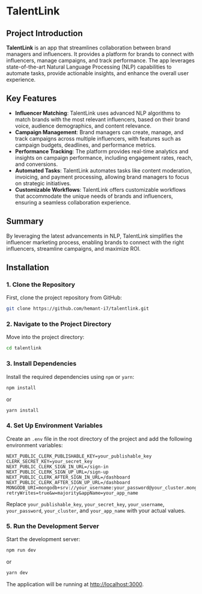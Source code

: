 # TalentLink

## Project Introduction
**TalentLink** is an app that streamlines collaboration between brand managers and influencers. It provides a platform for brands to connect with influencers, manage campaigns, and track performance. The app leverages state-of-the-art Natural Language Processing (NLP) capabilities to automate tasks, provide actionable insights, and enhance the overall user experience.

## Key Features
- **Influencer Matching**: TalentLink uses advanced NLP algorithms to match brands with the most relevant influencers, based on their brand voice, audience demographics, and content relevance.
- **Campaign Management**: Brand managers can create, manage, and track campaigns across multiple influencers, with features such as campaign budgets, deadlines, and performance metrics.
- **Performance Tracking**: The platform provides real-time analytics and insights on campaign performance, including engagement rates, reach, and conversions.
- **Automated Tasks**: TalentLink automates tasks like content moderation, invoicing, and payment processing, allowing brand managers to focus on strategic initiatives.
- **Customizable Workflows**: TalentLink offers customizable workflows that accommodate the unique needs of brands and influencers, ensuring a seamless collaboration experience.

## Summary
By leveraging the latest advancements in NLP, TalentLink simplifies the influencer marketing process, enabling brands to connect with the right influencers, streamline campaigns, and maximize ROI.


## Installation

### 1. Clone the Repository
First, clone the project repository from GitHub:
```bash
git clone https://github.com/hemant-i7/talentlink.git
```

### 2. Navigate to the Project Directory
Move into the project directory:
```bash
cd talentlink
```

### 3. Install Dependencies
Install the required dependencies using `npm` or `yarn`:
```bash
npm install
```
or
```bash
yarn install
```

### 4. Set Up Environment Variables
Create an `.env` file in the root directory of the project and add the following environment variables:

```
NEXT_PUBLIC_CLERK_PUBLISHABLE_KEY=your_publishable_key
CLERK_SECRET_KEY=your_secret_key
NEXT_PUBLIC_CLERK_SIGN_IN_URL=/sign-in
NEXT_PUBLIC_CLERK_SIGN_UP_URL=/sign-up
NEXT_PUBLIC_CLERK_AFTER_SIGN_IN_URL=/dashboard
NEXT_PUBLIC_CLERK_AFTER_SIGN_UP_URL=/dashboard
MONGODB_URI=mongodb+srv://your_username:your_password@your_cluster.mongodb.net/?retryWrites=true&w=majority&appName=your_app_name
```

Replace `your_publishable_key`, `your_secret_key`, `your_username`, `your_password`, `your_cluster`, and `your_app_name` with your actual values.

### 5. Run the Development Server
Start the development server:
```bash
npm run dev
```
or
```bash
yarn dev
```

The application will be running at [http://localhost:3000](http://localhost:3000).
